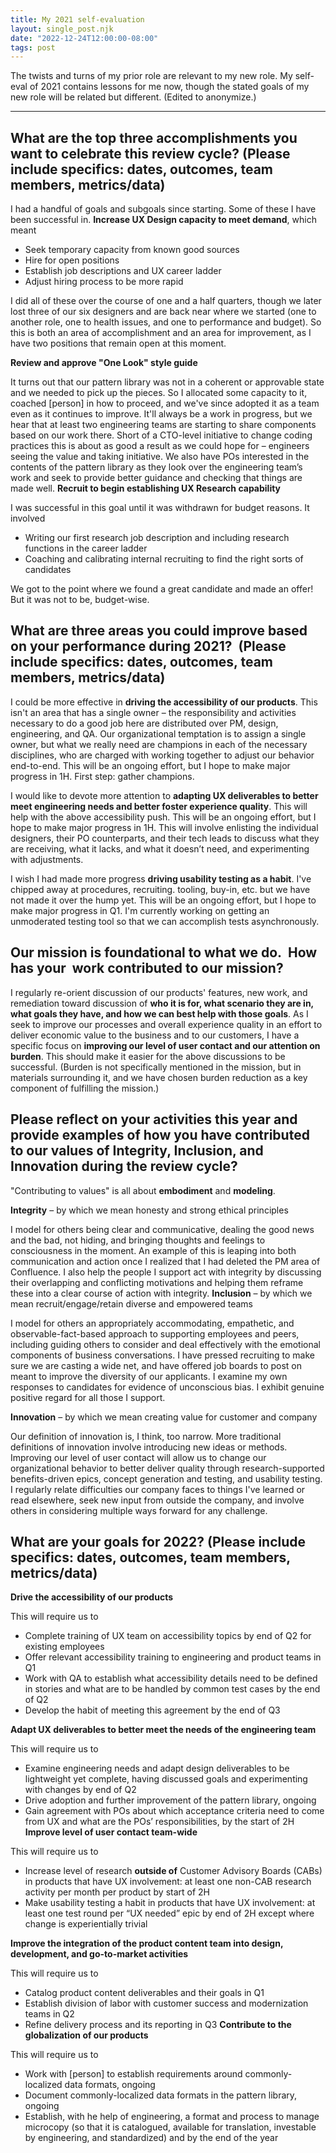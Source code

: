 ```yaml
---
title: My 2021 self-evaluation
layout: single_post.njk
date: "2022-12-24T12:00:00-08:00"
tags: post
---
```

The twists and turns of my prior role are relevant to my new role. My self-eval of 2021 contains lessons for me now, though the stated goals of my new role will be related but different. (Edited to anonymize.)

* * *

## **What are the top three accomplishments you want to celebrate this review cycle? (Please include specifics: dates, outcomes, team members, metrics/data)**

I had a handful of goals and subgoals since starting. Some of these I have been successful in.
**Increase UX Design capacity to meet demand**, which meant
- Seek temporary capacity from known good sources
- Hire for open positions
- Establish job descriptions and UX career ladder
- Adjust hiring process to be more rapid

I did all of these over the course of one and a half quarters, though we later lost three of our six designers and are back near where we started (one to another role, one to health issues, and one to performance and budget). So this is both an area of accomplishment and an area for improvement, as I have two positions that remain open at this moment.

**Review and approve "One Look" style guide**

It turns out that our pattern library was not in a coherent or approvable state and we needed to pick up the pieces. So I allocated some capacity to it, coached \[person\] in how to proceed, and we've since adopted it as a team even as it continues to improve. It'll always be a work in progress, but we hear that at least two engineering teams are starting to share components based on our work there. Short of a CTO-level initiative to change coding practices this is about as good a result as we could hope for – engineers seeing the value and taking initiative. We also have POs interested in the contents of the pattern library as they look over the engineering team’s work and seek to provide better guidance and checking that things are made well.
**Recruit to begin establishing UX Research capability**

I was successful in this goal until it was withdrawn for budget reasons. It involved
- Writing our first research job description and including research functions in the career ladder
- Coaching and calibrating internal recruiting to find the right sorts of candidates

We got to the point where we found a great candidate and made an offer! But it was not to be, budget-wise.

## **What are three areas you could improve based on your performance during 2021?  (Please include specifics: dates, outcomes, team members, metrics/data)**

I could be more effective in **driving the accessibility of our products**. This isn't an area that has a single owner – the responsibility and activities necessary to do a good job here are distributed over PM, design, engineering, and QA. Our organizational temptation is to assign a single owner, but what we really need are champions in each of the necessary disciplines, who are charged with working together to adjust our behavior end-to-end. This will be an ongoing effort, but I hope to make major progress in 1H. First step: gather champions.

I would like to devote more attention to **adapting UX deliverables to better meet engineering needs and better foster experience quality**. This will help with the above accessibility push. This will be an ongoing effort, but I hope to make major progress in 1H. This will involve enlisting the individual designers, their PO counterparts, and their tech leads to discuss what they are receiving, what it lacks, and what it doesn’t need, and experimenting with adjustments.

I wish I had made more progress **driving usability testing as a habit**. I've chipped away at procedures, recruiting. tooling, buy-in, etc. but we have not made it over the hump yet. This will be an ongoing effort, but I hope to make major progress in Q1. I'm currently working on getting an unmoderated testing tool so that we can accomplish tests asynchronously.

## **Our mission is foundational to what we do.  How has your  work contributed to our mission?**

I regularly re-orient discussion of our products' features, new work, and remediation toward discussion of **who it is for, what scenario they are in, what goals they have, and how we can best help with those goals**. As I seek to improve our processes and overall experience quality in an effort to deliver economic value to the business and to our customers, I have a specific focus on **improving our level of user contact and our attention on burden**. This should make it easier for the above discussions to be successful. (Burden is not specifically mentioned in the mission, but in materials surrounding it, and we have chosen burden reduction as a key component of fulfilling the mission.)

## **Please reflect on your activities this year and provide examples of how you have contributed to our values of Integrity, Inclusion, and Innovation during the review cycle?**

"Contributing to values" is all about **embodiment** and **modeling**.

**Integrity** – by which we mean honesty and strong ethical principles

I model for others being clear and communicative, dealing the good news and the bad, not hiding, and bringing thoughts and feelings to consciousness in the moment. An example of this is leaping into both communication and action once I realized that I had deleted the PM area of Confluence. I also help the people I support act with integrity by discussing their overlapping and conflicting motivations and helping them reframe these into a clear course of action with integrity.
**Inclusion** – by which we mean recruit/engage/retain diverse and empowered teams

I model for others an appropriately accommodating, empathetic, and observable-fact-based approach to supporting employees and peers, including guiding others to consider and deal effectively with the emotional components of business conversations. I have pressed recruiting to make sure we are casting a wide net, and have offered job boards to post on meant to improve the diversity of our applicants. I examine my own responses to candidates for evidence of unconscious bias. I exhibit genuine positive regard for all those I support.

**Innovation** – by which we mean creating value for customer and company

Our definition of innovation is, I think, too narrow. More traditional definitions of innovation involve introducing new ideas or methods. Improving our level of user contact will allow us to change our organizational behavior to better deliver quality through research-supported benefits-driven epics, concept generation and testing, and usability testing. I regularly relate difficulties our company faces to things I've learned or read elsewhere, seek new input from outside the company, and involve others in considering multiple ways forward for any challenge.

## **What are your goals for 2022? (Please include specifics: dates, outcomes, team members, metrics/data**)
**Drive the accessibility of our products**

This will require us to
- Complete training of UX team on accessibility topics by end of Q2 for existing employees
- Offer relevant accessibility training to engineering and product teams in Q1
- Work with QA to establish what accessibility details need to be defined in stories and what are to be handled by common test cases by the end of Q2
- Develop the habit of meeting this agreement by the end of Q3

**Adapt UX deliverables to better meet the needs of the engineering team**

This will require us to
- Examine engineering needs and adapt design deliverables to be lightweight yet complete, having discussed goals and experimenting with changes by end of Q2
- Drive adoption and further improvement of the pattern library, ongoing
- Gain agreement with POs about which acceptance criteria need to come from UX and what are the POs’ responsibilities, by the start of 2H
**Improve level of user contact team-wide**

This will require us to

- Increase level of research **outside of** Customer Advisory Boards (CABs) in products that have UX involvement: at least one non-CAB research activity per month per product by start of 2H
- Make usability testing a habit in products that have UX involvement: at least one test round per “UX needed” epic by end of 2H except where change is experientially trivial

**Improve the integration of the product content team into design, development, and go-to-market activities**

This will require us to

- Catalog product content deliverables and their goals in Q1
- Establish division of labor with customer success and modernization teams in Q2
- Refine delivery process and its reporting in Q3
**Contribute to the globalization of our products**

This will require us to
- Work with \[person\] to establish requirements around commonly-localized data formats, ongoing
- Document commonly-localized data formats in the pattern library, ongoing
- Establish, with he help of engineering, a format and process to manage microcopy (so that it is catalogued, available for translation, investable by engineering, and standardized) and by the end of the year
